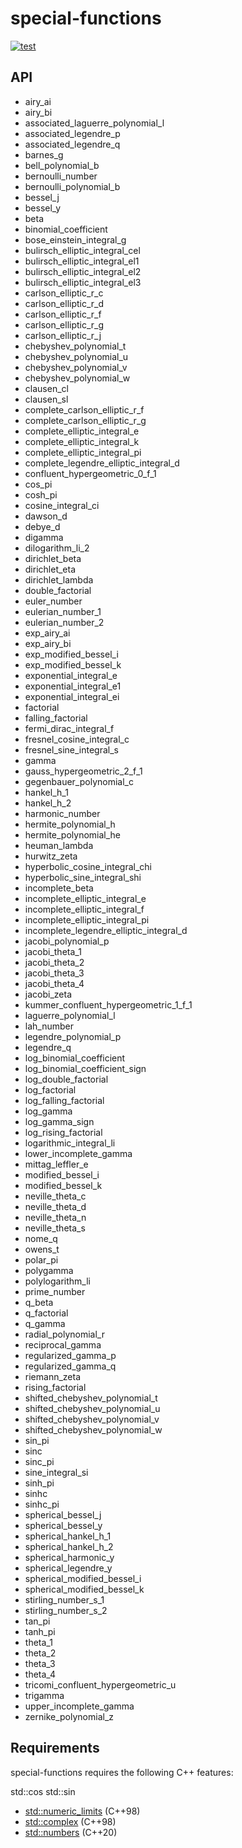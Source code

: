 # special-functions

[![test](https://github.com/0x00b1/special-functions/actions/workflows/test.yml/badge.svg)](https://github.com/0x00b1/special-functions/actions/workflows/test.yml)

## API

* airy_ai
* airy_bi
* associated_laguerre_polynomial_l
* associated_legendre_p
* associated_legendre_q
* barnes_g
* bell_polynomial_b
* bernoulli_number
* bernoulli_polynomial_b
* bessel_j
* bessel_y
* beta
* binomial_coefficient
* bose_einstein_integral_g
* bulirsch_elliptic_integral_cel
* bulirsch_elliptic_integral_el1
* bulirsch_elliptic_integral_el2
* bulirsch_elliptic_integral_el3
* carlson_elliptic_r_c
* carlson_elliptic_r_d
* carlson_elliptic_r_f
* carlson_elliptic_r_g
* carlson_elliptic_r_j
* chebyshev_polynomial_t
* chebyshev_polynomial_u
* chebyshev_polynomial_v
* chebyshev_polynomial_w
* clausen_cl
* clausen_sl
* complete_carlson_elliptic_r_f
* complete_carlson_elliptic_r_g
* complete_elliptic_integral_e
* complete_elliptic_integral_k
* complete_elliptic_integral_pi
* complete_legendre_elliptic_integral_d
* confluent_hypergeometric_0_f_1
* cos_pi
* cosh_pi
* cosine_integral_ci
* dawson_d
* debye_d
* digamma
* dilogarithm_li_2
* dirichlet_beta
* dirichlet_eta
* dirichlet_lambda
* double_factorial
* euler_number
* eulerian_number_1
* eulerian_number_2
* exp_airy_ai
* exp_airy_bi
* exp_modified_bessel_i
* exp_modified_bessel_k
* exponential_integral_e
* exponential_integral_e1
* exponential_integral_ei
* factorial
* falling_factorial
* fermi_dirac_integral_f
* fresnel_cosine_integral_c
* fresnel_sine_integral_s
* gamma
* gauss_hypergeometric_2_f_1
* gegenbauer_polynomial_c
* hankel_h_1
* hankel_h_2
* harmonic_number
* hermite_polynomial_h
* hermite_polynomial_he
* heuman_lambda
* hurwitz_zeta
* hyperbolic_cosine_integral_chi
* hyperbolic_sine_integral_shi
* incomplete_beta
* incomplete_elliptic_integral_e
* incomplete_elliptic_integral_f
* incomplete_elliptic_integral_pi
* incomplete_legendre_elliptic_integral_d
* jacobi_polynomial_p
* jacobi_theta_1
* jacobi_theta_2
* jacobi_theta_3
* jacobi_theta_4
* jacobi_zeta
* kummer_confluent_hypergeometric_1_f_1
* laguerre_polynomial_l
* lah_number
* legendre_polynomial_p
* legendre_q
* log_binomial_coefficient
* log_binomial_coefficient_sign
* log_double_factorial
* log_factorial
* log_falling_factorial
* log_gamma
* log_gamma_sign
* log_rising_factorial
* logarithmic_integral_li
* lower_incomplete_gamma
* mittag_leffler_e
* modified_bessel_i
* modified_bessel_k
* neville_theta_c
* neville_theta_d
* neville_theta_n
* neville_theta_s
* nome_q
* owens_t
* polar_pi
* polygamma
* polylogarithm_li
* prime_number
* q_beta
* q_factorial
* q_gamma
* radial_polynomial_r
* reciprocal_gamma
* regularized_gamma_p
* regularized_gamma_q
* riemann_zeta
* rising_factorial
* shifted_chebyshev_polynomial_t
* shifted_chebyshev_polynomial_u
* shifted_chebyshev_polynomial_v
* shifted_chebyshev_polynomial_w
* sin_pi
* sinc
* sinc_pi
* sine_integral_si
* sinh_pi
* sinhc
* sinhc_pi
* spherical_bessel_j
* spherical_bessel_y
* spherical_hankel_h_1
* spherical_hankel_h_2
* spherical_harmonic_y
* spherical_legendre_y
* spherical_modified_bessel_i
* spherical_modified_bessel_k
* stirling_number_s_1
* stirling_number_s_2
* tan_pi
* tanh_pi
* theta_1
* theta_2
* theta_3
* theta_4
* tricomi_confluent_hypergeometric_u
* trigamma
* upper_incomplete_gamma
* zernike_polynomial_z

## Requirements

special-functions requires the following C++ features:

std::cos
std::sin


* [std::numeric_limits](https://en.cppreference.com/w/cpp/types/numeric_limits) (C++98)
* [std::complex](https://en.cppreference.com/w/cpp/numeric/complex) (C++98)
* [std::numbers](https://en.cppreference.com/w/cpp/numeric/constants) (C++20)
